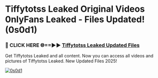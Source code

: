 # Tiffytotss Leaked Original Videos 0nlyFans Leaked - Files Updated! (0s0d1)

<h3>🔴 CLICK HERE 🌐==►► <a href="https://tinyurl.com/2m67pmp6" rel="nofollow">Tiffytotss Leaked Updated Files</a></h3>

Get Tiffytotss Leaked and all content. Now you can access all videos and pictures of Tiffytotss Leaked. New Updated Files 2025!

[![0s0d1](https://i.imgur.com/H4QAA4z.gif)](https://tinyurl.com/2m67pmp6)